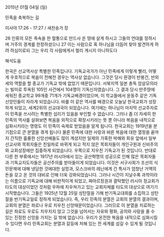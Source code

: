 2015년 01월 04일 (일)

민족을 축복하는 길



이사야 17:26 - 17:27 / 새찬송가  장


26 인류의 모든 족속을 한 혈통으로 만드사 온 땅에 살게 하시고 그들의 연대를 정하시며 거주의 경계를 한정하셨으니 27 이는 사람으로 혹 하나님을 더듬어 찾아 발견하게 하려 하심이로되 그는 우리 각 사람에게서 멀리 계시지 아니하도다

해석도움





한국은 선교역사상 특별한 민족입니다. 기독교국가가 아닌 민족에게 이렇게 빨리, 어떻게 우호적으로 복음이 전해전 경우는 역사상 없습니다.
그것은 당시 환경이 반봉건, 반외세의 역할을 할 종교가 기독교 밖에 없었기 때문입니다.
서북지역 일본 총독 암살모의라는 빌미로 투옥된 105인 사건에서 104명이 기독신자였습니다. 그 결과 당시 만주땅에 세워진 종교학교 99개중 71개가 기독교배경이었으며, 이 학교들에서 윤동주 같은 기독신앙인들이 자라게 되었습니다. 바롤 이 같은 역사를 배경으로 오늘날 한국교회가 성장하게 되었고, 세계2위의 선교대국이 되었습니다. 여기에는 하나님이 마지막 선교주자로 이 민족을 쓰시려는 특별한 섭리가 있음을 부인할 수 없습니다. 
그러나 좀 더 자세히 한 민족의 역사를 살펴보면 복음을 외적으로 확장시키라는 뜻 뿐 아니라 복음을 내적으로 심화시키라는 명령도 이 민족이 숙제로 받았음을 알게 됩니다.
한국교회는 1919년을 분기점으로 큰 분열을 겪게 됩니다
물론 민족에 대한 사랑과 바른 복음에 대한 열정을 끝까지 간직한 훌륭한 신앙선배들도 많이 계셨지만 일제의 가혹한 박해와 회유 앞에서 일부 선교사와 목회자들은 친일파로 바뀌게 되고 적지 않은 목회자들이 개인구원과 신비주의와 교회성장에만 집중하게 되었습니다. 우쪽으로 지우친 기독교가 된 것입니다. 반대로 다른 한 부류에서는 1917년 러시아에서 있는 공산혁명의 성공으로 인해 많은 목회자들과 기독교지도자들은 공산주의를 받아들이게 되었습니다. 이것은 서구사회가 조선의 식민문제에 대해 냉담한 것에대한 실망과, 모스크바의 레닌에게 간 특사가 엄청난 거액의 돈을 갖고 온 것의 대비로 인해 더욱 강화되었습니다.
그러나 시간이 지날수록 과학이라는 이름으로 기독교에 대해 비판적이게 되었고, 짜아르정권과 결탁했던 러시아 정교회가 타도의 대상이었던 것처럼 우파에 치우쳐가고 있는 교회자체를 타도의 대상으로 여기기 시작했습니다.
그들은 1925년 12월 25일 성탄절을 기해 반기독교대회를 소집하고 성탄절을 반기독교일로 정하게 되었습니다.
즉, 우리 민족의 분열은 교회의 분열의 결과이며, 교회의 분열은 좌로나 우로 치우친 신앙때문이었습니다. 그러므로 이 분열을 치료하는 길은 좌로도 우로도 치우치지 않고 그것을 넘어서는 자유와 평화, 공의와 사랑을 줄 수 있는 진정한 신앙을 가지는 길 밖에 없습니다.
우리가 온전한 복음을 내적으로 심화시킬 수 있다면 우리 민족교회는 분열과 갈등에 처해 있는 전 세계를 섬길 수 있게 될 것입니다.